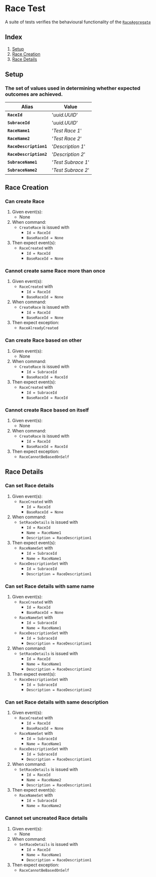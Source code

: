 # Race Test

A suite of tests verifies the behavioural functionality of the [`RaceAggregate`]()

## Index
1. [Setup](#setup)
2. [Race Creation](#race-creation)
3. [Race Details](#race-details)

## Setup
### The set of values used in determining whether expected outcomes are achieved.

Alias                   |   Value           |
------------------------|-------------------|
**`RaceId`**            | '_uuid.UUID_'     |
**`SubraceId`**         | '_uuid.UUID_'     |
**`RaceName1`**         | '_Test Race 1_'   |
**`RaceName2`**         | '_Test Race 2_'   |
**`RaceDescription1`**  | '_Description 1_' |
**`RaceDescription2`**  | '_Description 2_' |
**`SubraceName1`**      | '_Test Subrace 1_'|
**`SubraceName2`**      | '_Test Subrace 2_'|

## Race Creation

### Can create Race
1. Given event(s):
    - None
2. When command:
    - `CreateRace` is issued with
        - `Id = RaceId`
        - `BaseRaceId = None`
3. Then expect event(s):
    - `RaceCreated` with
        - `Id = RaceId`
        - `BaseRaceId = None`

### Cannot create same Race more than once
1. Given event(s):
    - `RaceCreated` with 
        - `Id = RaceId`
        - `BaseRaceId = None`
2. When command:
    - `CreateRace` is issued with
        - `Id = RaceId`
        - `BaseRaceId = None`
3. Then expect exception:
    - `RaceAlreadyCreated`

### Can create Race based on other
1. Given event(s):
    - None
2. When command:
    - `CreateRace` is issued with
        - `Id = SubraceId`
        - `BaseRaceId = RaceId`
3. Then expect event(s):
    - `RaceCreated` with
        - `Id = SubraceId`
        - `BaseRaceId = RaceId`

### Cannot create Race based on itself
1. Given event(s):
    - None
2. When command:
    - `CreateRace` is issued with
        - `Id = RaceId`
        - `BaseRaceId = RaceId`
3. Then expect exception:
    - `RaceCannotBeBasedOnSelf`

## Race Details

### Can set Race details
1. Given event(s):
    - `RaceCreated` with 
        - `Id = RaceId`
        - `BaseRaceId = None`
2. When command:
    - `SetRaceDetails` is issued with
        - `Id = RaceId`
        - `Name = RaceName1`
        - `Description = RaceDescription1`
3. Then expect event(s):
    - `RaceNameSet` with
        - `Id = SubraceId`
        - `Name = RaceName1`
    - `RaceDescriptionSet` with
        - `Id = SubraceId`
        - `Description = RaceDescription1`

### Can set Race details with same name
1. Given event(s):
    - `RaceCreated` with 
        - `Id = RaceId`
        - `BaseRaceId = None`
    - `RaceNameSet` with
        - `Id = SubraceId`
        - `Name = RaceName1`
    - `RaceDescriptionSet` with
        - `Id = SubraceId`
        - `Description = RaceDescription1`
2. When command:
    - `SetRaceDetails` is issued with
        - `Id = RaceId`
        - `Name = RaceName1`
        - `Description = RaceDescription2`
3. Then expect event(s):
    - `RaceDescriptionSet` with
        - `Id = SubraceId`
        - `Description = RaceDescription2`

### Can set Race details with same description
1. Given event(s):
    - `RaceCreated` with 
        - `Id = RaceId`
        - `BaseRaceId = None`
    - `RaceNameSet` with
        - `Id = SubraceId`
        - `Name = RaceName1`
    - `RaceDescriptionSet` with
        - `Id = SubraceId`
        - `Description = RaceDescription1`
2. When command:
    - `SetRaceDetails` is issued with
        - `Id = RaceId`
        - `Name = RaceName2`
        - `Description = RaceDescription1`
3. Then expect event(s):
    - `RaceNameSet` with
        - `Id = SubraceId`
        - `Name = RaceName2`

### Cannot set uncreated Race details
1. Given event(s):
    - None
2. When command:
    - `SetRaceDetails` is issued with
        - `Id = RaceId`
        - `Name = RaceName1`
        - `Description = RaceDescription1`
3. Then expect exception:
    - `RaceCannotBeBasedOnSelf`
